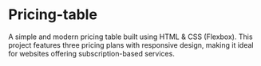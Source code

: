 # Pricing-table
A simple and modern pricing table built using HTML &amp; CSS (Flexbox). This project features three pricing plans with responsive design, making it ideal for websites offering subscription-based services.
